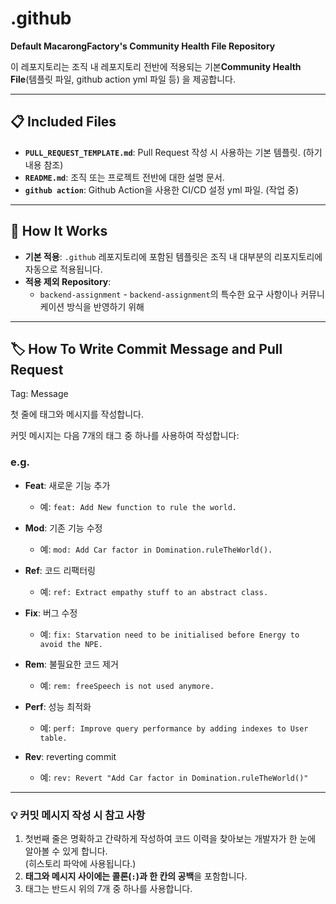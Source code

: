 # .github
**Default MacarongFactory's Community Health File Repository**

이 레포지토리는 조직 내 레포지토리 전반에 적용되는 기본**Community Health File**(템플릿 파일, github action yml 파일 등) 을 제공합니다.

---

## 📋 Included Files
- **`PULL_REQUEST_TEMPLATE.md`**: Pull Request 작성 시 사용하는 기본 템플릿. (하기 내용 참조)
- **`README.md`**: 조직 또는 프로젝트 전반에 대한 설명 문서.
- **`github action`**: Github Action을 사용한 CI/CD 설정 yml 파일. (작업 중)

---

## 🚀 How It Works
- **기본 적용**: `.github` 레포지토리에 포함된 템플릿은 조직 내 대부분의 리포지토리에 자동으로 적용됩니다.
- **적용 제외 Repository**:
    - `backend-assignment` - `backend-assignment`의 특수한 요구 사항이나 커뮤니케이션 방식을 반영하기 위해

---

## 🏷️ How To Write Commit Message and Pull Request

Tag: Message

첫 줄에 태그와 메시지를 작성합니다. 

커밋 메시지는 다음 7개의 태그 중 하나를 사용하여 작성합니다:

### e.g.
- **Feat**: 새로운 기능 추가
  - 예: `feat: Add New function to rule the world.`

- **Mod**: 기존 기능 수정
  - 예: `mod: Add Car factor in Domination.ruleTheWorld().`

- **Ref**: 코드 리팩터링
  - 예: `ref: Extract empathy stuff to an abstract class.`

- **Fix**: 버그 수정
  - 예: `fix: Starvation need to be initialised before Energy to avoid the NPE.`

- **Rem**: 불필요한 코드 제거
  - 예: `rem: freeSpeech is not used anymore.`

- **Perf**: 성능 최적화
  - 예: `perf: Improve query performance by adding indexes to User table.`

- **Rev**: reverting commit
  - 예: `rev: Revert "Add Car factor in Domination.ruleTheWorld()"`
---

### 💡 커밋 메시지 작성 시 참고 사항
1. 첫번째 줄은 명확하고 간략하게 작성하여 코드 이력을 찾아보는 개발자가 한 눈에 알아볼 수 있게 합니다. <br> (히스토리 파악에 사용됩니다.)
2. **태그와 메시지 사이에는 콜론(`:`)과 한 칸의 공백**을 포함합니다. 
3. 태그는 반드시 위의 7개 중 하나를 사용합니다.